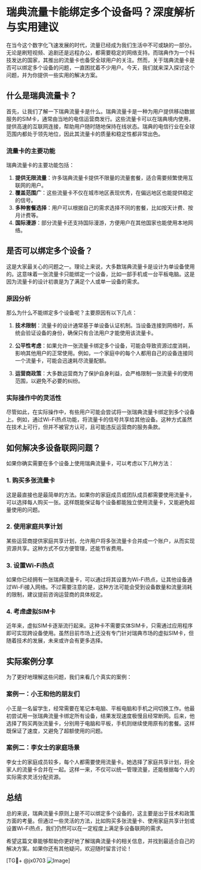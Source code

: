 # 瑞典流量卡能绑定多个设备吗？深度解析与实用建议

在当今这个数字化飞速发展的时代，流量已经成为我们生活中不可或缺的一部分。无论是刷短视频、追剧还是远程办公，都需要稳定的网络支持。而瑞典作为一个科技发达的国家，其推出的流量卡也备受全球用户的关注。然而，关于瑞典流量卡是否可以绑定多个设备的问题，一直困扰着不少用户。今天，我们就来深入探讨这个问题，并为你提供一些实用的解决方案。

## 什么是瑞典流量卡？

首先，让我们了解一下瑞典流量卡是什么。瑞典流量卡是一种为用户提供移动数据服务的SIM卡，通常由当地的电信运营商发行。这些流量卡可以在瑞典境内使用，提供高速的互联网连接，帮助用户随时随地保持在线状态。瑞典的电信行业在全球范围内都处于领先地位，因此其流量卡的质量和稳定性都非常出色。

### 流量卡的主要功能

瑞典流量卡的主要功能包括：

1. **提供无限流量**：许多瑞典流量卡提供不限量的流量套餐，适合需要频繁使用互联网的用户。
2. **覆盖范围广**：这些流量卡不仅在城市地区表现优秀，在偏远地区也能提供稳定的信号。
3. **多种套餐选择**：用户可以根据自己的需求选择不同的套餐，比如按天计费、按月计费等。
4. **国际漫游**：部分流量卡还支持国际漫游，方便用户在其他国家也能使用本地网络。

## 是否可以绑定多个设备？

这是大家最关心的问题之一。理论上来说，大多数瑞典流量卡是设计为单设备使用的。这意味着一张流量卡只能绑定一个设备，比如一部手机或一台平板电脑。这是因为流量卡的设计初衷是为了满足个人或单一设备的需求。

### 原因分析

那么为什么不能绑定多个设备呢？主要原因有以下几点：

1. **技术限制**：流量卡的设计通常基于单设备认证机制。当设备连接到网络时，系统会验证设备的身份，确保只有合法用户才能使用该流量卡。
   
2. **公平性考虑**：如果允许一张流量卡绑定多个设备，可能会导致资源过度消耗，影响其他用户的正常使用。例如，一个家庭中的每个人都用自己的设备连接同一个流量卡，可能会迅速耗尽流量配额。

3. **运营商政策**：大多数运营商为了保护自身利益，会严格限制一张流量卡的使用范围，以避免不必要的纠纷。

### 实际操作中的灵活性

尽管如此，在实际操作中，有些用户可能会尝试将一张瑞典流量卡绑定到多个设备上。例如，通过Wi-Fi热点功能，将流量卡的信号共享给其他设备。这种方式虽然在技术上可行，但并不被官方认可，且可能违反运营商的服务条款。

## 如何解决多设备联网问题？

如果你确实需要在多个设备上使用瑞典流量卡，可以考虑以下几种方法：

### 1. 购买多张流量卡

这是最直接也是最简单的方法。如果你的家庭成员或团队成员都需要使用流量卡，可以选择每人购买一张。这样既能保证每个设备都能独立使用流量卡，又能避免超量使用的问题。

### 2. 使用家庭共享计划

某些运营商提供家庭共享计划，允许用户将多张流量卡合并成一个账户，从而实现资源共享。这种方式不仅方便管理，还能节省费用。

### 3. 设置Wi-Fi热点

如果你已经拥有一张瑞典流量卡，可以通过将其设置为Wi-Fi热点，让其他设备通过Wi-Fi接入网络。不过需要注意的是，这种方法可能会受到设备数量和流量消耗的限制，建议提前咨询运营商的具体规定。

### 4. 考虑虚拟SIM卡

近年来，虚拟SIM卡逐渐流行起来。这种卡不需要实体SIM卡，只需通过应用程序即可实现跨设备使用。虽然目前市场上还没有专门针对瑞典市场的虚拟SIM卡，但随着技术的发展，未来或许会有更多选择。

## 实际案例分享

为了更好地理解这些问题，我们来看几个真实的案例：

### 案例一：小王和他的朋友们

小王是一名留学生，经常需要在笔记本电脑、平板电脑和手机之间切换工作。他最初尝试用一张瑞典流量卡绑定所有设备，结果发现速度极慢且经常断网。后来，他选择了购买两张流量卡，分别用于电脑和平板，手机则继续使用原有的套餐。这样既保证了速度，又避免了超额使用的问题。

### 案例二：李女士的家庭场景

李女士的家庭成员较多，每个人都需要使用流量卡。她选择了家庭共享计划，将全家人的流量卡合并在一起。这样一来，不仅可以统一管理流量，还能根据每个人的实际需求灵活分配资源。

## 总结

总的来说，瑞典流量卡原则上是不可以绑定多个设备的，这主要是出于技术和政策方面的考量。但通过一些灵活的方法，比如购买多张流量卡、使用家庭共享计划或设置Wi-Fi热点，我们仍然可以在一定程度上满足多设备联网的需求。

希望这篇文章能够帮助你更好地了解瑞典流量卡的相关信息，并找到最适合自己的解决方案。如果你还有其他疑问，欢迎随时留言讨论！

[TG💪+ @jx0703 ![Image](https://github.com/user-attachments/assets/dbca1d08-cadb-493c-b0ec-ad6f7a83f270)]